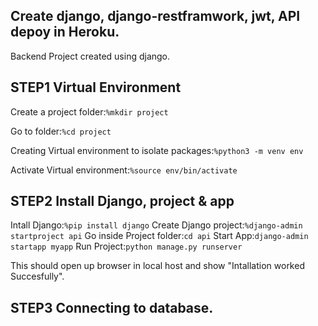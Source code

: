 ## Create django, django-restframwork, jwt, API depoy in Heroku.
Backend Project created using django.

## STEP1 Virtual Environment
Create a project folder:`%mkdir project`

Go to folder:`%cd project`

Creating Virtual environment to isolate packages:`%python3 -m venv env`

Activate Virtual environment:`%source env/bin/activate`

## STEP2 Install Django, project & app
Intall Django:`%pip install django`
Create Django project:`%django-admin startproject api`
Go inside Project folder:`cd api`
Start App:`django-admin startapp myapp`
Run Project:`python manage.py runserver`

This should open up browser in local host and show "Intallation worked Succesfully".


## STEP3 Connecting to database.


